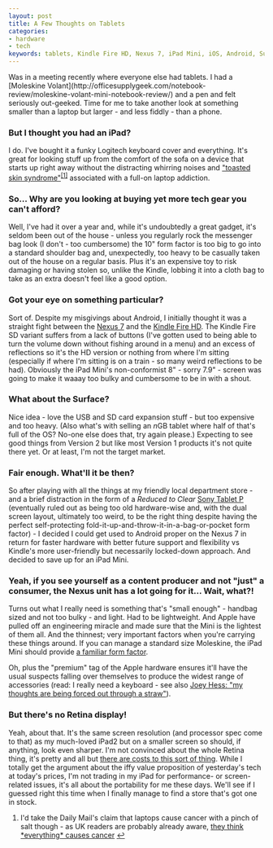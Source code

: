 ```yaml
---
layout: post
title: A Few Thoughts on Tablets
categories: 
- hardware
- tech
keywords: tablets, Kindle Fire HD, Nexus 7, iPad Mini, iOS, Android, Surface
---
```


<div markdown="1" class="intro">
  Was in a meeting recently where everyone else had tablets. I had a [Moleskine Volant](http://officesupplygeek.com/notebook-review/moleskine-volant-mini-notebook-review/) and a pen and felt seriously out-geeked.  Time for me to take another look at something smaller than a laptop but larger - and less fiddly - than a phone.
</div>

### But I thought you had an iPad?

I do. I've bought it a funky Logitech keyboard cover and everything. It's great for looking stuff up from the comfort of the sofa on a device that starts up right away without the distracting whirring noises and ["toasted skin syndrome"](http://www.nhs.uk/news/2010/10October/Pages/Skin-damage-linked-with-laptop-use.aspx)<sup id="cite_ref-1"><a href="#cite-1">[1]</a></sup> associated with a full-on laptop addiction.

### So… Why are you looking at buying yet more tech gear you can't afford?

Well, I've had it over a year and, while it's undoubtedly a great gadget, it's seldom been out of the house - unless you regularly rock the messenger bag look (I don't - too cumbersome) the 10" form factor is too big to go into a standard shoulder bag and, unexpectedly, too heavy to be casually taken out of the house on a regular basis. Plus it's an expensive toy to risk damaging or having stolen so, unlike the Kindle, lobbing it into a cloth bag to take as an extra doesn't feel like a good option.

### Got your eye on something particular?

Sort of. Despite my misgivings about Android, I initially thought it was a straight fight between the [Nexus 7](http://www.google.com/nexus/7/) and the [Kindle Fire HD](http://www.amazon.co.uk/kindle-fire-HD-tablet/dp/B0083PWAWU). The Kindle Fire SD variant suffers from a lack of buttons (I've gotten used to being able to turn the volume down without fishing around in a menu) and an excess of reflections so it's the HD version or nothing from where I'm sitting (especially if where I'm sitting is on a train - so many weird reflections to be had). Obviously the iPad Mini's non-conformist 8" - sorry 7.9" - screen was going to make it waaay too bulky and cumbersome to be in with a shout.

### What about the Surface?

Nice idea - love the USB and SD card expansion stuff - but too expensive and too heavy. (Also what's with selling an *n*GB tablet where half of that's full of the OS? No-one else does that, try again please.) Expecting to see good things from Version 2 but like most Version 1 products it's not quite there yet. Or at least, I'm not the target market.

### Fair enough. What'll it be then?

So after playing with all the things at my friendly local department store - and a brief distraction in the form of a *Reduced to Clear* [Sony Tablet P](http://www.sony.co.uk/product/sony-tablet-p/tab/overview/) (eventually ruled out as being too old hardware-wise and, with the dual screen layout, ultimately too weird, to be the right thing despite having the perfect self-protecting fold-it-up-and-throw-it-in-a-bag-or-pocket form factor) - I decided I could get used to Android proper on the Nexus 7 in return for faster hardware with better future support and flexibility vs Kindle's more user-friendly but necessarily locked-down approach. And decided to save up for an iPad Mini.

### Yeah, if you see yourself as a content producer and not "just" a consumer, the Nexus unit has a lot going for it... Wait, what?!

Turns out what I really need is something that's "small enough" - handbag sized and not too bulky - and light. Had to be lightweight. And Apple have pulled off an engineering miracle and made sure that the Mini is the lightest of them all. And the thinnest; very important factors when you're carrying these things around. If you can manage a standard size Moleskine, the iPad Mini should provide [a familiar form factor](http://www.flickr.com/photos/shaderlab/8214807029/).

Oh, plus the "premium" tag of the Apple hardware ensures it'll have the usual suspects falling over themselves to produce the widest range of accessories (read: I really need a keyboard - see also [Joey Hess: "my thoughts are being forced out through a straw"](http://joey.hess.usesthis.com)).

### But there's no Retina display!

Yeah, about that. It's the same screen resolution (and processor spec come to that) as my much-loved iPad2 but on a smaller screen so should, if anything, look even sharper. I'm not convinced about the whole Retina thing, it's pretty and all but [there are costs to this sort of thing](http://www.marco.org/2012/11/12/ipad-mini-cost-of-retina). While I totally get the argument about the iffy value proposition of yesterday's tech at today's prices, I'm not trading in my iPad for performance- or screen-related issues, it's all about the portability for me these days. We'll see if I guessed right this time when I finally manage to find a store that's got one in stock.

<ol id="footnotes">
  <li id="cite-1">I'd take the Daily Mail's claim that laptops cause cancer with a pinch of salt though - as UK readers are probably already aware, <a href='http://www.google.com/search?q=site:dailymail.co.uk+"may+cause+cancer"'>they think *everything* causes cancer</a> <a href="#cite_ref-1" class="return">&larrhk;</a></li>
</ol>